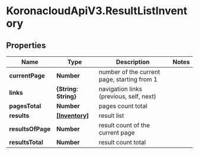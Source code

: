 # KoronacloudApiV3.ResultListInventory

## Properties
Name | Type | Description | Notes
------------ | ------------- | ------------- | -------------
**currentPage** | **Number** | number of the current page, starting from 1 | 
**links** | **{String: String}** | navigation links (previous, self, next) | 
**pagesTotal** | **Number** | pages count total | 
**results** | [**[Inventory]**](Inventory.md) | result list | 
**resultsOfPage** | **Number** | result count of the current page | 
**resultsTotal** | **Number** | result count total | 


